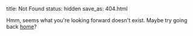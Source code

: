 title: Not Found
status: hidden
save_as: 404.html

Hmm, seems what you're looking forward doesn't exist. Maybe try going back [home](/index.html)?
